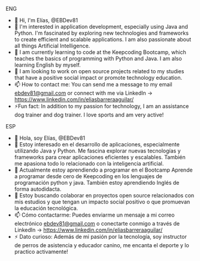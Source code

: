 ENG
- 👋 Hi, I'm Elías, @EBDev81
- 👀 I'm interested in application development, especially using Java and Python. I'm fascinated by exploring new technologies and frameworks to create efficient and scalable applications. I am also passionate about all things Artificial Intelligence.
- 🌱 I am currently learning to code at the Keepcoding Bootcamp, which teaches the basics of programming with Python and Java. I am also learning English by myself.
- 💞️ I am looking to work on open source projects related to my studies that have a positive social impact or promote technology education.
- 📫 How to contact me: You can send me a message to my email ebdev81@gmail.com or connect with me via LinkedIn -> https://www.linkedin.com/in/eliasbarreraaguilar/
- ⚡Fun fact: In addition to my passion for technology, I am an assistance dog trainer and dog trainer. I love sports and am very active!

ESP
- 👋 Hola, soy Elías, @EBDev81
- 👀 Estoy interesado en el desarrollo de aplicaciones, especialmente utilizando Java y Python. Me fascina explorar nuevas tecnologías y frameworks para crear aplicaciones eficientes y escalables. También me apasiona todo lo relacionado con la inteligencia artificial.
- 🌱 Actualmente estoy aprendiendo a programar en el Bootcamp Aprende a programar desde cero de Keepcoding en los lenguajes de programación python y java. También estoy aprendiendo Inglés de forma autodidacta.
- 💞️ Estoy buscando colaborar en proyectos open source relacionados con mis estudios y que tengan un impacto social positivo o que promuevan la educación tecnológica.
- 📫 Cómo contactarme: Puedes enviarme un mensaje a mi correo electrónico ebdev81@gmail.com o conectarte conmigo a través de LinkedIn -> https://www.linkedin.com/in/eliasbarreraaguilar/
- ⚡ Dato curioso: Además de mi pasión por la tecnología, soy instructor de perros de asistencia y educador canino, me encanta el deporte y lo practico activamente!
